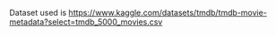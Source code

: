 Dataset used is https://www.kaggle.com/datasets/tmdb/tmdb-movie-metadata?select=tmdb_5000_movies.csv
